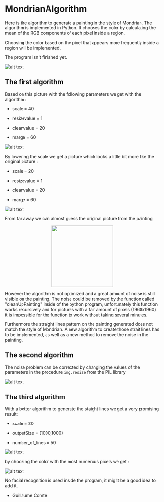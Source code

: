 # MondrianAlgorithm

Here is the algorithm to generate a painting in the style of Mondrian. The algorithm is implemented in Python. It chooses the color by calculating the mean of the RGB components of each pixel inside a region. 

Choosing the color based on the pixel that appears more frequently inside a region will be implemented. 

The program isn't finished yet. 

![alt text](https://github.com/ProjetMondrian/MondrianAlgorithm/blob/master/test9.jpg)



## The first algorithm

Based on this picture with the following parameters we get with the algorithm :  

- scale = 40

- resizevalue = 1

- cleanvalue = 20

- marge = 60

![alt text](https://github.com/ProjetMondrian/MondrianAlgorithm/blob/master/Result1.jpg)


By lowering the scale we get a picture which looks a little bit more like the original picture : 

- scale = 20

- resizevalue = 1  

- cleanvalue = 20

- marge = 60

![alt text](https://github.com/ProjetMondrian/MondrianAlgorithm/blob/master/Result2.jpg)


From far away we can almost guess the original picture from the painting

<p align="center">
  <img width="200" height="200" src="https://github.com/ProjetMondrian/MondrianAlgorithm/blob/master/from%20far%20away.JPG">
</p>



However the algorithm is not optimized and a great amount of noise is still visible on the painting. The noise could be removed by the function called "cleanUpPainting" inside of the python program, unfortunately this function works recursively and for pictures with a fair amount of pixels (1960x1960) it is impossible for the function to work without taking several minutes.

Furthermore the straight lines pattern on the painting generated does not match the style of Mondrian. A new algorithm to create those strait lines has to be implemented, as well as a new method to remove the noise in the painting.

## The second algorithm
The noise problem can be corrected by changing the values of the parameters in the procedure ```img.resize``` from the PIL library

![alt text](https://github.com/ProjetMondrian/MondrianAlgorithm/blob/master/FinalResult_noNoise.jpg)


## The third algorithm

With a better algorithm to generate the staight lines we get a very promising result: 

- scale = 20

- outputSize = (1000,1000)

- number_of_lines = 50

![alt text](https://github.com/ProjetMondrian/MondrianAlgorithm/blob/master/betterAlgorithm.jpg)

by choosing the color with the most numerous pixels we get : 

![alt text](https://github.com/ProjetMondrian/MondrianAlgorithm/blob/master/FinalResult.jpg)

No facial recognition is used inside the program, it might be a good idea to add it. 


- Guillaume Comte
